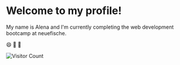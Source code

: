 # Welcome to my profile!

My name is Alena and I'm currently completing the web development bootcamp at neuefische.

:smile: :clap: :100:

![Visitor Count](https://profile-counter.glitch.me/{aaaleeenaaa}/count.svg)
